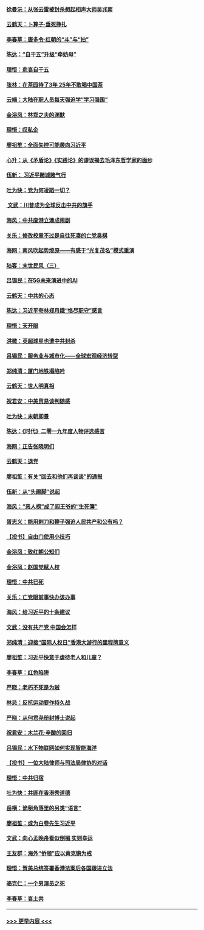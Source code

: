 #### [徐曼沅：从张云雷被封杀想起相声大师吴兆南](../pages/nsc993/n11741816.md?t=12241744) 
#### [云鹤天：卜算子‧垂死挣扎](../pages/nsc993/n11739956.md?t=12241744) 
#### [李春草：唐多令‧红朝的“斗”与“拍”](../pages/nsc993/n11739830.md?t=12241744) 
#### [陈达：“自干五”升级“牵妨母”](../pages/nsc993/n11739724.md?t=12241744) 
#### [理悟：悲哀自干五](../pages/nsc993/n11739547.md?t=12241744) 
#### [张林：在茶园待了3年 25年不敢喝中国茶](../pages/nsc993/n11739240.md?t=12241744) 
#### [云端：大陆在职人员每天强迫学“学习强国”](../pages/nsc993/n11738735.md?t=12241744) 
#### [金浴凤：林郑之夫的渊默](../pages/nsc993/n11737735.md?t=12241744) 
#### [理悟：叹私企](../pages/nsc993/n11737715.md?t=12241744) 
#### [廖祖笙：全面失控可能袭向习近平](../pages/nsc993/n11737704.md?t=12241744) 
#### [心升：从《矛盾论》《实践论》的谬误揭去毛泽东哲学家的面纱](../pages/nsc993/n11736962.md?t=12241744) 
#### [伍新： 习近平赌城赌气行](../pages/nsc993/n11736929.md?t=12241744) 
#### [吐为快：党为何凌蹈一切？](../pages/nsc993/n11736915.md?t=12241744) 
#### [ 文武：川普成为全球反击中共的旗手](../pages/nsc993/n11736882.md?t=12241744) 
#### [海风：中共废港立澳成闹剧](../pages/nsc993/n11735857.md?t=12241744) 
#### [关乐：修改校章不过是自往死凑的亡党臭棋](../pages/nsc993/n11735097.md?t=12241744) 
#### [海网：南风吹起势燎原——有感于“光复茂名”模式重演](../pages/nsc993/n11732308.md?t=12241744) 
#### [陆客：末世民风（三）](../pages/nsc993/n11732211.md?t=12241744) 
#### [吕锡民：在5G未来演进中的AI](../pages/nsc993/n11730010.md?t=12241744) 
#### [云鹤天：中共的心态](../pages/nsc993/n11729906.md?t=12241744) 
#### [陈达：习近平夸林郑月娥“恪尽职守”感言](../pages/nsc993/n11729881.md?t=12241744) 
#### [理悟：天开眼](../pages/nsc993/n11729699.md?t=12241744) 
#### [洪微：英超球星也遭中共封杀](../pages/nsc993/n11727243.md?t=12241744) 
#### [吕锡民：服务业与城市化——全球宏观经济转型](../pages/nsc993/n11725845.md?t=12241744) 
#### [郑纯清：厦门地铁塌陷吟](../pages/nsc993/n11725813.md?t=12241744) 
#### [云鹤天：世人明真相](../pages/nsc993/n11725621.md?t=12241744) 
#### [祝君安：中美贸易谈判随感](../pages/nsc993/n11725609.md?t=12241744) 
#### [吐为快：末朝即景](../pages/nsc993/n11723365.md?t=12241744) 
#### [陈达：《时代》二零一九年度人物评选感言](../pages/nsc993/n11723337.md?t=12241744) 
#### [海网：正告张晓明们](../pages/nsc993/n11723228.md?t=12241744) 
#### [云鹤天：退党](../pages/nsc993/n11723056.md?t=12241744) 
#### [廖祖笙：有关“回去和他们再谈谈”的通报](../pages/nsc993/n11722442.md?t=12241744) 
#### [伍新：从“头踢脚”说起](../pages/nsc993/n11722429.md?t=12241744) 
#### [海风：“恶人榜”成了阎王爷的“生死簿”](../pages/nsc993/n11722272.md?t=12241744) 
#### [胥志义：能用剌刀和鞭子强迫人民共产和公有吗？](../pages/nsc993/n11720569.md?t=12241744) 
#### [【投书】自由门使用小技巧](../pages/nsc993/n11720180.md?t=12241744) 
#### [金浴凤：致红朝公知们](../pages/nsc993/n11720563.md?t=12241744) 
#### [金浴凤：赵国党赋人权](../pages/nsc993/n11720533.md?t=12241744) 
#### [理悟：中共已死](../pages/nsc993/n11720233.md?t=12241744) 
#### [关乐：亡党眼前事快办该办事](../pages/nsc993/n11719160.md?t=12241744) 
#### [海风：给习近平的十条建议](../pages/nsc993/n11717616.md?t=12241744) 
#### [文武：没有共产党 中国会怎样](../pages/nsc993/n11717584.md?t=12241744) 
#### [郑纯清：迎接“国际人权日”香港大游行的里程牌意义](../pages/nsc993/n11717417.md?t=12241744) 
#### [廖祖笙：习近平快意于虐待老人和儿童？](../pages/nsc993/n11715313.md?t=12241744) 
#### [李春草：红色陷阱](../pages/nsc993/n11715029.md?t=12241744) 
#### [严晓：老朽不死是为贼](../pages/nsc993/n11712910.md?t=12241744) 
#### [林忌：反抗运动要作持久战](../pages/nsc993/n11712623.md?t=12241744) 
#### [严晓：从何君尧册封博士说起](../pages/nsc993/n11712465.md?t=12241744) 
#### [祝君安：木兰花·辛酸的回归](../pages/nsc993/n11712381.md?t=12241744) 
#### [吕锡民：水下物联网如何实现智能海洋](../pages/nsc993/n11711158.md?t=12241744) 
#### [【投书】一位大陆律师与司法局律协的对话](../pages/nsc993/n11709675.md?t=12241744) 
#### [理悟：中共归宿](../pages/nsc993/n11710059.md?t=12241744) 
#### [吐为快：共匪在香港秀道德](../pages/nsc993/n11709979.md?t=12241744) 
#### [岳横：诡秘角落里的另类“语言”](../pages/nsc993/n11709792.md?t=12241744) 
#### [廖祖笙：或为白卷先生习近平](../pages/nsc993/n11708330.md?t=12241744) 
#### [文武：向心孟晚舟看似倒楣 实则幸运](../pages/nsc993/n11708236.md?t=12241744) 
#### [王友群：海外“侨领”应以黄克锵为戒](../pages/nsc993/n11706176.md?t=12241744) 
#### [理悟：贺美总统签署香港法案后各国跟进立法](../pages/nsc993/n11706853.md?t=12241744) 
#### [骆克仁：一个男演员之死](../pages/nsc993/n11706677.md?t=12241744) 
#### [李春草：哀土共](../pages/nsc993/n11706255.md?t=12241744) 

----
#### [ >>> 更早内容 <<< ](../indexes/nsc993-earlier.md)
